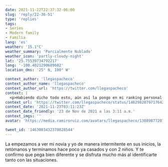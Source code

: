 ```yaml
---
date: 2021-11-22T22:37:32-06:00
slug: 'reply/22-36-51'
type: 'replies'
tags:
- Series
- Modern family
- Familia
lang: 'es'
weather: '15.1°C'
weather_summary: 'Parcialmente Nublado'
weather_icon: 'partly-cloudy-night'
lat: '25.75539734792217'
long: '-100.4021290689602'
location_dms: '25° N, 100° W'

context_author: 'llegaspacheco'
context_author_name: 'llegaspacheco'
context_author_url: 'https://twitter.com/llegaspacheco'
context: |
  <p>Habiendo dicho todo esto, aún así la pongo en mi ranking personal abajo de HIMYM y Friends, sin embargo, creo que una vez que tenga hijos y viva cosas más de "adulto" será interesante revisitar esta serie que seguro habrá más cosas con que identificarme que en esta ocasión.</p>
context_url: 'https://twitter.com/llegaspacheco/status/1462982079717642242'
context_date: '2021-11-23T03:11:23Z'
context_date_friendly: '23 de Nov de 2021 a las 3:11 a.m.'
context_imgs: ''
avatar: 'https://media.ramiroruiz.com/avatars/llegaspacheco/1388987720714883080/OsBrR_bG_bigger.jpg'

tweet_id: '1463003432370028544'
---
```

La empezamos a ver mi novia y yo de manera intermitente en sus  inicios, la retómanos y terminamos hace poco ya casados y con 2 niños. Y te confirmo que pega bien diferente y se disfruta mucho más al identificarte tanto con las situaciones.